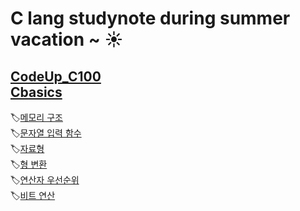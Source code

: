 # C lang studynote during summer vacation ~ ☀️

[CodeUp_C100](https://codeup.kr/problemsetsol.php?psid=23)<br>
[Cbasics](https://opentutorials.org/module/3921/23494)
---

🏷️[메모리 구조](http://www.tcpschool.com/c/c_memory_structure)<br>
🏷️[문자열 입력 함수](https://iridescent-zeal.tistory.com/2)<br>
🏷️[자료형](https://github.com/redzzzi/C23summer/blob/main/week2/writedown.md)<br>
🏷️[형 변환](http://www.tcpschool.com/c/c_datatype_typeConversion)<br>
🏷️[연산자 우선순위](https://dojang.io/mod/page/view.php?id=188)<br>
🏷️[비트 연산](https://blog.naver.com/liveforu/221955373677)<br>
